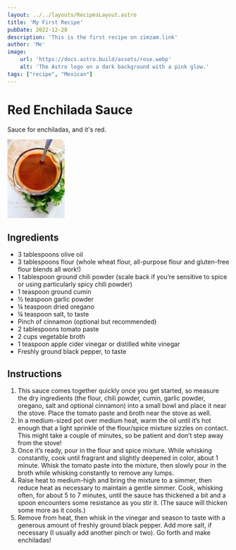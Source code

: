 ```yaml
---
layout: ../../layouts/RecipesLayout.astro
title: 'My First Recipe'
pubDate: 2022-12-28
description: 'This is the first recipe on zimzam.link'
author: 'Me'
image:
    url: 'https://docs.astro.build/assets/rose.webp'
    alt: 'The Astro logo on a dark background with a pink glow.'
tags: ["recipe", "Mexican"]
---
```


# Red Enchilada Sauce
Sauce for enchiladas, and it's red.

![sauce](./images/sauce.jpg "sauce")

## Ingredients
- 3 tablespoons olive oil
- 3 tablespoons flour (whole wheat flour, all-purpose flour and gluten-free flour blends all work!)
- 1 tablespoon ground chili powder (scale back if you’re sensitive to spice or using particularly spicy chili powder)
- 1 teaspoon ground cumin
- ½ teaspoon garlic powder
- ¼ teaspoon dried oregano
- ¼ teaspoon salt, to taste
- Pinch of cinnamon (optional but recommended)
- 2 tablespoons tomato paste
- 2 cups vegetable broth
- 1 teaspoon apple cider vinegar or distilled white vinegar
- Freshly ground black pepper, to taste

## Instructions
1. This sauce comes together quickly once you get started, so measure the dry ingredients (the flour, chili powder, cumin, garlic powder, oregano, salt and optional cinnamon) into a small bowl and place it near the stove. Place the tomato paste and broth near the stove as well.
2. In a medium-sized pot over medium heat, warm the oil until it’s hot enough that a light sprinkle of the flour/spice mixture sizzles on contact. This might take a couple of minutes, so be patient and don’t step away from the stove!
3. Once it’s ready, pour in the flour and spice mixture. While whisking constantly, cook until fragrant and slightly deepened in color, about 1 minute. Whisk the tomato paste into the mixture, then slowly pour in the broth while whisking constantly to remove any lumps.
4. Raise heat to medium-high and bring the mixture to a simmer, then reduce heat as necessary to maintain a gentle simmer. Cook, whisking often, for about 5 to 7 minutes, until the sauce has thickened a bit and a spoon encounters some resistance as you stir it. (The sauce will thicken some more as it cools.)
5. Remove from heat, then whisk in the vinegar and season to taste with a generous amount of freshly ground black pepper. Add more salt, if necessary (I usually add another pinch or two). Go forth and make enchiladas!
